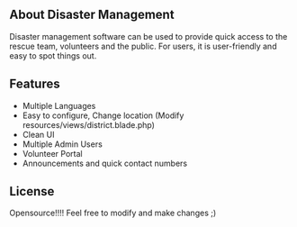 ## About Disaster Management

Disaster management software can be used to provide quick access to the rescue team, volunteers and the public. For users, it is user-friendly and easy to spot things out.

## Features
+ Multiple Languages
+ Easy to configure, Change location (Modify resources/views/district.blade.php)
+ Clean UI
+ Multiple Admin Users
+ Volunteer Portal
+ Announcements and quick contact numbers



## License

Opensource!!!! Feel free to modify and make changes ;)